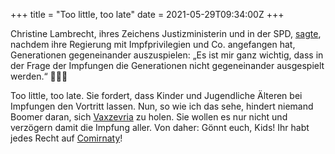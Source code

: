 +++
title = "Too little, too late"
date = 2021-05-29T09:34:00Z
+++

Christine Lambrecht, ihres Zeichens Justizministerin und in der SPD, [sagte](https://www.zdf.de/nachrichten/politik/corona-lambrecht-generationenkonflikt-impfen-100.html), nachdem ihre Regierung mit Impfprivilegien und Co. angefangen hat, Generationen gegeneinander auszuspielen: „Es ist mir ganz wichtig, dass in der Frage der Impfungen die Generationen nicht gegeneinander ausgespielt werden.“ 🤡🤡🤡

Too little, too late. Sie fordert, dass Kinder und Jugendliche Älteren bei Impfungen den Vortritt lassen. Nun, so wie ich das sehe, hindert niemand Boomer daran, sich [Vaxzevria](https://de.wikipedia.org/wiki/AZD1222) zu holen. Sie wollen es nur nicht und verzögern damit die Impfung aller. Von daher: Gönnt euch, Kids! Ihr habt jedes Recht auf [Comirnaty](https://de.wikipedia.org/wiki/Tozinameran)!
